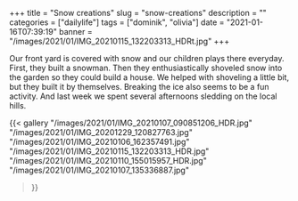 +++
title = "Snow creations"
slug = "snow-creations"
description = ""
categories = ["dailylife"]
tags = ["dominik", "olivia"]
date = "2021-01-16T07:39:19"
banner = "/images/2021/01/IMG_20210115_132203313_HDRt.jpg"
+++

Our front yard is covered with snow and our children plays there everyday. First, they built a snowman. Then they enthusiastically shoveled snow into the garden so they could build a house. We helped with shoveling a little bit, but they built it by themselves. Breaking the ice also seems to be a fun activity. And last week we spent several afternoons sledding on the local hills.


{{< gallery
  "/images/2021/01/IMG_20210107_090851206_HDR.jpg"
  "/images/2021/01/IMG_20201229_120827763.jpg"
  "/images/2021/01/IMG_20210106_162357491.jpg"
  "/images/2021/01/IMG_20210115_132203313_HDR.jpg"
  "/images/2021/01/IMG_20210110_155015957_HDR.jpg"
  "/images/2021/01/IMG_20210107_135336887.jpg"
>}}
